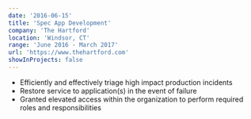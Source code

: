 ```yaml
---
date: '2016-06-15'
title: 'Spec App Development'
company: 'The Hartford'
location: 'Windsor, CT'
range: 'June 2016 - March 2017'
url: 'https://www.thehartford.com'
showInProjects: false
---
```


- Efficiently and effectively triage high impact production incidents
- Restore service to application(s) in the event of failure
- Granted elevated access within the organization to perform required roles and responsibilities
